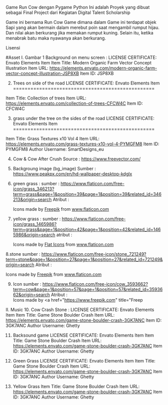 Game Run Cow dengan Pygame Python 
Ini adalah Proyek yang dibuat sebagai Final Project dari Kegiatan Digital Talent Scholarship

Game ini bernama Run Cow Game dimana dalam Game ini terdapat objek Sapi yang akan bermain dalam merebut poin saat mengambil rumput hijau. Dan nilai akan berkurang jika
memakan rumput kuning. Selain itu, ketika menabrak batu maka nyawanya akan berkurang. 

Lisensi 

#Asset 
I. Gambar
1 Background on menu screen : LICENSE CERTIFICATE: Envato Elements Item
Item Title:                      Modern Organic Farm Vector Concept Illustration
Item URL:                        https://elements.envato.com/modern-organic-farm-vector-concept-illustration-JSP8XB
Item ID:                         JSP8XB

2. Trees on side of the road
LICENSE CERTIFICATE: Envato Elements Item
=================================================

Item Title:                      Collection of trees
Item URL:                        https://elements.envato.com/collection-of-trees-CFCW4C
Item ID:                         CFCW4C

3. grass under the tree on the sides of the road
LICENSE CERTIFICATE: Envato Elements Item
=================================================

Item Title:                      Grass Textures x10 Vol 4
Item URL:                        https://elements.envato.com/grass-textures-x10-vol-4-PYMGFM8
Item ID:                         PYMGFM8
Author Username:                 SmartDesigns_eu

4. Cow & Cow After Crush
Source : https://www.freevector.com/ 

5. Backgroung image (bg_image)
Sumber : https://www.peakpx.com/en/hd-wallpaper-desktop-kdglx

6. green grass : 
sumber : https://www.flaticon.com/free-icon/grass_346213?term=grass&page=1&position=39&page=1&position=39&related_id=346213&origin=search
Atribut : <div>Icons made by <a href="https://www.freepik.com" title="Freepik">Freepik</a> from <a href="https://www.flaticon.com/" title="Flaticon">www.flaticon.com</a></div>

7. yellow grass :
sumber : https://www.flaticon.com/free-icon/grass_1465986?term=grass&page=1&position=42&page=1&position=42&related_id=1465986&origin=search
atribut : <div>Icons made by <a href="https://www.flaticon.com/authors/flat-icons" title="Flat Icons">Flat Icons</a> from <a href="https://www.flaticon.com/" title="Flaticon">www.flaticon.com</a></div>

8.stone 
sumber : https://www.flaticon.com/free-icon/stone_721249?term=stone&page=1&position=27&page=1&position=27&related_id=721249&origin=search
Atribut : <div>Icons made by <a href="https://www.freepik.com" title="Freepik">Freepik</a> from <a href="https://www.flaticon.com/" title="Flaticon">www.flaticon.com</a></div>

9. Icon 
sumber : https://www.flaticon.com/free-icon/cow_3593662?term=cow&page=1&position=57&page=1&position=57&related_id=3593662&origin=search
Atribut : <div>Icons made by <a href="https://www.freepik.com" title="Freep

II. Music 
10. Cow Crash Stone :
LICENSE CERTIFICATE: Envato Elements Item
Item Title:                      Game Stone Boulder Crash
Item URL:                        https://elements.envato.com/game-stone-boulder-crash-3GK7ANC
Item ID:                         3GK7ANC
Author Username:                 Ghetty

11. Backsound game 
LICENSE CERTIFICATE: Envato Elements Item
Item Title:                      Game Stone Boulder Crash
Item URL:                        https://elements.envato.com/game-stone-boulder-crash-3GK7ANC
Item ID:                         3GK7ANC
Author Username:                 Ghetty

12. Green Grass
LICENSE CERTIFICATE: Envato Elements Item
Item Title:                      Game Stone Boulder Crash
Item URL:                        https://elements.envato.com/game-stone-boulder-crash-3GK7ANC
Item ID:                         3GK7ANC
Author Username:                 Ghetty

13. Yellow Grass
Item Title:                      Game Stone Boulder Crash
Item URL:                        https://elements.envato.com/game-stone-boulder-crash-3GK7ANC
Item ID:                         3GK7ANC
Author Username:                 Ghetty





